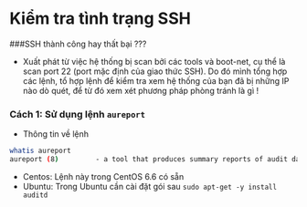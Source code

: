 Kiểm tra tình trạng SSH
================
###SSH thành công hay thất bại ???
- Xuất phát từ việc hệ thống bị scan bởi các tools và boot-net, cụ thể là scan port 22 (port mặc định của giao thức SSH).
Do đó mình tổng hợp các lệnh, tổ hợp lệnh để kiểm tra xem hệ thống của bạn đã bị những IP nào dò quét, để từ đó xem xét phương 
pháp phòng tránh là gì !

### Cách 1: Sử dụng lệnh `aureport`
- Thông tin về lệnh
```sh
whatis aureport
aureport (8)         - a tool that produces summary reports of audit daemon logs
```
- Centos:  Lệnh này trong CentOS 6.6 có sẵn
- Ubuntu: Trong Ubuntu cần cài đặt gói sau `sudo apt-get -y install auditd`

